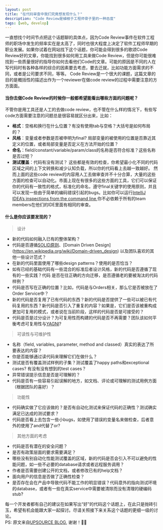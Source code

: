 ```yaml
---
layout: post
title: "在代码审查中我们究竟想发现什么？"
description: "Code Review是植根于工程师骨子里的一种态度"
tags: [web, develop]
---
```

一直想找个时间节点把这个话题聊的具体点，因为Code Review事件在软件工程师的职场中发生的频率实在是太高了，同时也很大程度上决定了软件工程师早期的职业发展。如果你试着在网站找下这个话题，你可能会得到很多的歌颂Code Review好的文章，你能找到很多如何用工具来做Code Review，但是你可能很难找到一些质量很好的指导你如何去看他们Code的文章。可能的原因是不同的人在写代码时有各种各样的综合的因素要去考虑，要去迁就，比如功能方面需求的不同，或者是公司要求不同，等等。
Code Review是一个很大的课题，这篇文章的目的是概括性的描述出作为一个reviewer在做code review的过程中需要注意的方方面面。

#### 当你去做Code Review的时候你一般都希望能看出哪些方面的问题呢？
不管你是用工具还是人工的去做code review，也不管在什么样的情况下，有些写code方面需要注意的问题总是很容易就区分出来，比如：
* **格式**：空格和换行在什么位置？有没有使用tab与空格？大括号是如何布局的？
* **风格**：变量或者参数是否被申明为final? 局部变量的被使用的位置是否靠近其定义的位置，或者局部变量是否定义在方法开始的位置？
* **命名**：field/constant/variable/param/class的名称是否符合标准？这些名称是否过短？
* **测试覆盖**：代码有没有测试？
这些都是有效的检查，你希望最小化不同的代码区域之间的上下文转换和减少认知负载，所以你的代码看上去越一致越好。
然而上面的这些code review的内容用人工去做审查并不十分合算，大量的这些方面的检查可以自动化。市面上现在有很多的这些方面的工具，它们可以保证你的代码有一致性的格式，标准化的命名，遵守final关键字的使用原则，并且可以发现一些由于简单的编码错误引起的bugs。比如你可以运行[IntelliJ IDEA’s inspections from the command line](https://www.jetbrains.com/idea/help/running-inspections-offline.html),你不必依赖于所有的team members在他们的IDE里面有相同的审查。

#### 什么是你应该要发现的？
> 设计

* 新的代码如何融入已有的整体架构？
* 代码是否遵循[SOLID原则](https://en.wikipedia.org/wiki/SOLID_(object-oriented_design))、[Domain Driven Design](https://en.wikipedia.org/wiki/Domain-driven_design) 以及团队喜欢的其他一些设计范式？
* 在新的代码里面使用了哪些design patterns？使用的是否恰当？
* 如有已经的基础代码有一些混合的标准后者设计风格，新的代码是否遵循了现有的一些实践？代码 是否在往正确的方向迁移，是否遵循老的要被淘汰的代码样例？
* 代码是否写在正确的位置？比如，代码是与Orders相关，那么它是否被放在了Order Service中？
* 新的代码是否复用了已有代码的东西？新的代码是否提供了一些可以被已有代码复用的东西？新代码是否引入了重复的内容？如果是，它们是否该被重构成更加可复用的模式，或者说在当前阶段，这样的代码是否是可接受的？
* 代码是否是过分设计？为可复用性而构建的代码是否不再需要？团队该如何平衡考虑可复用性与[YAGNI](https://en.wikipedia.org/wiki/You_aren%27t_gonna_need_it)?

> 可读性与可维护性

* 名称（field, variables, parameter, method and classed）真实的表达了所要表达的内容？
* 你是否能够通过读代码来理解它们在做什么？
* 测试是否有覆盖测试样例的子集？测试覆盖了happy paths和exceptional cases? 有没有没有想到的test cases？
* 异常错误提示信息是否是可理解的？
* 代码是否有一些容易引起误解的地方，如文档、评论或可理解的测试用例方面（根据团队的喜好）？

> 功能性

* 代码确实做了它应该做的？是否有自动化测试来保证代码的正确性？测试确实满足已达成的测试要求？
* 代码是否看上去包含一些小bugs，如使用了错误的变量名来做检查，后者意外的使用了and代替了or?

> 其他方面的考虑 

* 代码是否有潜在的安全问题？
* 是否有政策层面的要求需要满足？
* 哪些没有别自动化性能测试覆盖的区域，新的代码是否会引入不可以避免的性能问题，如一些不必要的database请求或者远程服务调用？
* 作者是否需要创建公开的文档，或者修改已有的help文档？
* 面向用户的信息是否做了正确性检查？
* 是否存在会在产品中导致代码不能工作的明显错误？代码意外的指向测试环境的database，或者有一些在真实service中需要被清除而没有清理的硬编码stub?

每一个开发者都有自己的建议在如果写出“好”的代码这个话题上，在此只是抛砖引玉，希望有机会能跟大家一起探讨。尽请关照接下来关系这个话题的更细一级的讨论。
<br>
PS: 原文来自[UPSOURCE BLOG](https://blog.jetbrains.com/upsource/2015/07/23/what-to-look-for-in-a-code-review/), 谢谢！👏🏻








